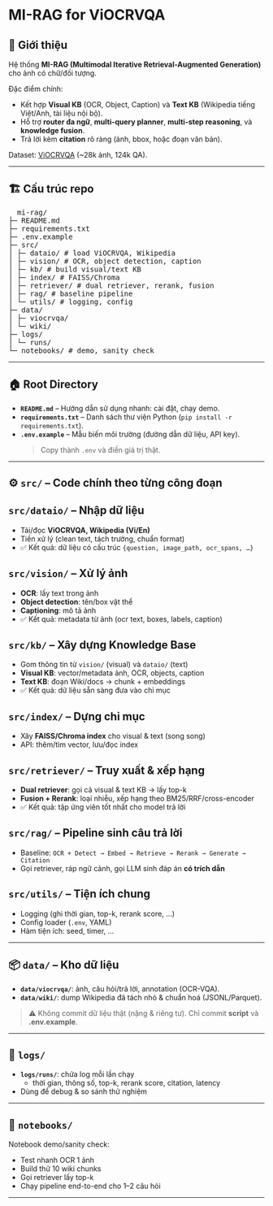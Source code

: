 # MI-RAG for ViOCRVQA

## 🔎 Giới thiệu
Hệ thống **MI-RAG (Multimodal Iterative Retrieval-Augmented Generation)** cho ảnh có chữ/đối tượng.  

Đặc điểm chính:
- Kết hợp **Visual KB** (OCR, Object, Caption) và **Text KB** (Wikipedia tiếng Việt/Anh, tài liệu nội bộ).
- Hỗ trợ **router đa ngữ**, **multi-query planner**, **multi-step reasoning**, và **knowledge fusion**.
- Trả lời kèm **citation** rõ ràng (ảnh, bbox, hoặc đoạn văn bản).

Dataset: [ViOCRVQA](https://github.com/qhnhynmm/ViOCRVQA-Dataset) (~28k ảnh, 124k QA).

---

## 🏗 Cấu trúc repo
<pre>
  mi-rag/
├─ README.md
├─ requirements.txt
├─ .env.example
├─ src/
│ ├─ dataio/ # load ViOCRVQA, Wikipedia
│ ├─ vision/ # OCR, object detection, caption
│ ├─ kb/ # build visual/text KB
│ ├─ index/ # FAISS/Chroma
│ ├─ retriever/ # dual retriever, rerank, fusion
│ ├─ rag/ # baseline pipeline
│ └─ utils/ # logging, config
├─ data/
│ ├─ viocrvqa/
│ └─ wiki/
├─ logs/
│ └─ runs/
└─ notebooks/ # demo, sanity check
</pre>


---

## 🏠 Root Directory
- **`README.md`** – Hướng dẫn sử dụng nhanh: cài đặt, chạy demo.  
- **`requirements.txt`** – Danh sách thư viện Python (`pip install -r requirements.txt`).  
- **`.env.example`** – Mẫu biến môi trường (đường dẫn dữ liệu, API key).  
  > Copy thành `.env` và điền giá trị thật.  

---

## ⚙️ `src/` – Code chính theo từng công đoạn

## `src/dataio/` – **Nhập dữ liệu**
- Tải/đọc **ViOCRVQA, Wikipedia (Vi/En)**  
- Tiền xử lý (clean text, tách trường, chuẩn format)  
- ✅ Kết quả: dữ liệu có cấu trúc `{question, image_path, ocr_spans, …}`  

## `src/vision/` – **Xử lý ảnh**
- **OCR**: lấy text trong ảnh  
- **Object detection**: tên/box vật thể  
- **Captioning**: mô tả ảnh  
- ✅ Kết quả: metadata từ ảnh (ocr text, boxes, labels, caption)  

## `src/kb/` – **Xây dựng Knowledge Base**
- Gom thông tin từ `vision/` (visual) và `dataio/` (text)  
- **Visual KB**: vector/metadata ảnh, OCR, objects, caption  
- **Text KB**: đoạn Wiki/docs → chunk + embeddings  
- ✅ Kết quả: dữ liệu sẵn sàng đưa vào chỉ mục  

## `src/index/` – **Dựng chỉ mục**
- Xây **FAISS/Chroma index** cho visual & text (song song)  
- API: thêm/tìm vector, lưu/đọc index  

## `src/retriever/` – **Truy xuất & xếp hạng**
- **Dual retriever**: gọi cả visual & text KB → lấy top-k  
- **Fusion + Rerank**: loại nhiễu, xếp hạng theo BM25/RRF/cross-encoder  
- ✅ Kết quả: tập ứng viên tốt nhất cho model trả lời  

## `src/rag/` – **Pipeline sinh câu trả lời**
- Baseline: `OCR + Detect → Embed → Retrieve → Rerank → Generate → Citation`  
- Gọi retriever, ráp ngữ cảnh, gọi LLM sinh đáp án **có trích dẫn**  

## `src/utils/` – **Tiện ích chung**
- Logging (ghi thời gian, top-k, rerank score, …)  
- Config loader (`.env`, YAML)  
- Hàm tiện ích: seed, timer, …  

---

## 📦 `data/` – Kho dữ liệu
- **`data/viocrvqa/`**: ảnh, câu hỏi/trả lời, annotation (OCR-VQA).  
- **`data/wiki/`**: dump Wikipedia đã tách nhỏ & chuẩn hoá (JSONL/Parquet).  

> ⚠️ Không commit dữ liệu thật (nặng & riêng tư). Chỉ commit **script** và **.env.example**.  

---

## 📝 `logs/`
- **`logs/runs/`**: chứa log mỗi lần chạy  
  - thời gian, thông số, top-k, rerank score, citation, latency  
- Dùng để debug & so sánh thử nghiệm  

---

## 📒 `notebooks/`
Notebook demo/sanity check:
- Test nhanh OCR 1 ảnh  
- Build thử 10 wiki chunks  
- Gọi retriever lấy top-k  
- Chạy pipeline end-to-end cho 1–2 câu hỏi  

---

